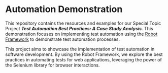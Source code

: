 # Automation Demonstration

This repository contains the resources and examples for our Special Topic Project ***Test Automation Best Practices: A Case Study Analysis***. This demonstration focuses on implementing test automation using the [Robot Framework](https://robotframework.org/) to demonstrate test automation processes.

This project aims to showcase the implementation of test automation in software development. By using the Robot Framework, we explore the best practices in automating tests for web applications, leveraging the power of the Selenium library for browser interactions.